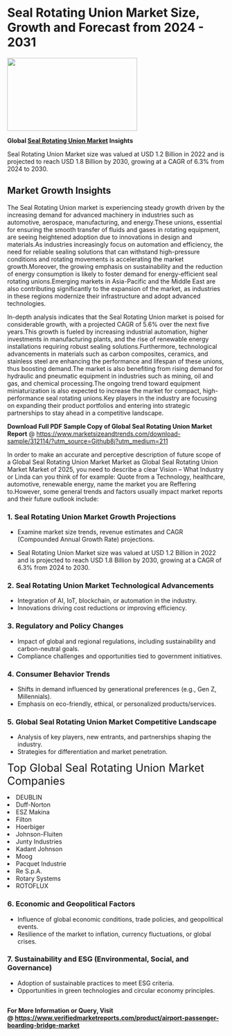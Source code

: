 <H1>Seal Rotating Union Market Size, Growth and Forecast from 2024 - 2031</H1><img class="aligncenter size-medium wp-image-584254" src="https://thirdeyenews.in/wp-content/uploads/2024/09/Global-Market-Research-300x168.jpeg" alt="" width="300" height="168" /><p><strong>Global&nbsp;<a href="https://www.marketsizeandtrends.com/download-sample/312114/?utm_source=Github8j?utm_medium=211">Seal Rotating Union Market</a> Insights</strong></p><p>Seal Rotating Union Market size was valued at USD 1.2 Billion in 2022 and is projected to reach USD 1.8 Billion by 2030, growing at a CAGR of 6.3% from 2024 to 2030.</p><p><h2>Market Growth Insights</h2> <p>The Seal Rotating Union market is experiencing steady growth driven by the increasing demand for advanced machinery in industries such as automotive, aerospace, manufacturing, and energy.These unions, essential for ensuring the smooth transfer of fluids and gases in rotating equipment, are seeing heightened adoption due to innovations in design and materials.As industries increasingly focus on automation and efficiency, the need for reliable sealing solutions that can withstand high-pressure conditions and rotating movements is accelerating the market growth.Moreover, the growing emphasis on sustainability and the reduction of energy consumption is likely to foster demand for energy-efficient seal rotating unions.Emerging markets in Asia-Pacific and the Middle East are also contributing significantly to the expansion of the market, as industries in these regions modernize their infrastructure and adopt advanced technologies.</p> <p>In-depth analysis indicates that the Seal Rotating Union market is poised for considerable growth, with a projected CAGR of 5.6% over the next five years.This growth is fueled by increasing industrial automation, higher investments in manufacturing plants, and the rise of renewable energy installations requiring robust sealing solutions.Furthermore, technological advancements in materials such as carbon composites, ceramics, and stainless steel are enhancing the performance and lifespan of these unions, thus boosting demand.The market is also benefiting from rising demand for hydraulic and pneumatic equipment in industries such as mining, oil and gas, and chemical processing.The ongoing trend toward equipment miniaturization is also expected to increase the market for compact, high-performance seal rotating unions.Key players in the industry are focusing on expanding their product portfolios and entering into strategic partnerships to stay ahead in a competitive landscape.</p> <p><span class=""><strong>Download Full PDF Sample Copy of Global Seal Rotating Union Market Report</strong> @ <a href="https://www.marketsizeandtrends.com/download-sample/312114/?utm_source=Github8j?utm_medium=211" target="_blank">https://www.marketsizeandtrends.com/download-sample/312114/?utm_source=Github8j?utm_medium=211</a></span></p><p>In order to make an accurate and perceptive description of future scope of a Global&nbsp;Seal Rotating Union Market Market as Global&nbsp;Seal Rotating Union Market Market of 2025, you need to describe a clear Vision &ndash; What Industry or Linda can you think of for example: Quote from a Technology, healthcare, automotive, renewable energy, name the market you are Reffering to.However, some general trends and factors usually impact market reports and their future outlook include:</p><h3>1.&nbsp;<strong>Seal Rotating Union Market Growth Projections</strong></h3><ul><li>Examine market size trends, revenue estimates and CAGR (Compounded Annual Growth Rate) projections.</li><li><p>Seal Rotating Union Market size was valued at USD 1.2 Billion in 2022 and is projected to reach USD 1.8 Billion by 2030, growing at a CAGR of 6.3% from 2024 to 2030.</p></li></ul><h3>2.&nbsp;<strong>Seal Rotating Union Market Technological Advancements</strong></h3><ul><li>Integration of AI, IoT, blockchain, or automation in the industry.</li><li>Innovations driving cost reductions or improving efficiency.</li></ul><h3>3.&nbsp;<strong>Regulatory and Policy Changes</strong></h3><ul><li>Impact of global and regional regulations, including sustainability and carbon-neutral goals.</li><li>Compliance challenges and opportunities tied to government initiatives.</li></ul><h3>4.&nbsp;<strong>Consumer Behavior Trends</strong></h3><ul><li>Shifts in demand influenced by generational preferences (e.g., Gen Z, Millennials).</li><li>Emphasis on eco-friendly, ethical, or personalized products/services.</li></ul><h3>5.&nbsp;<strong>Global Seal Rotating Union Market Competitive Landscape</strong></h3><ul><li>Analysis of key players, new entrants, and partnerships shaping the industry.</li><li>Strategies for differentiation and market penetration.</li></ul><p data-pm-slice="1 1 []"><span style="color: inherit; font-family: inherit; font-size: 25px;">Top Global Seal Rotating Union Market Companies</span></p><div class="" data-test-id=""><p><li>DEUBLIN</li><li> Duff-Norton</li><li> ESZ Makina</li><li> Filton</li><li> Hoerbiger</li><li> Johnson-Fluiten</li><li> Junty Industries</li><li> Kadant Johnson</li><li> Moog</li><li> Pacquet Industrie</li><li> Re S.p.A.</li><li> Rotary Systems</li><li> ROTOFLUX</li></p></div><h3>6.&nbsp;<strong>Economic and Geopolitical Factors</strong></h3><ul><li>Influence of global economic conditions, trade policies, and geopolitical events.</li><li>Resilience of the market to inflation, currency fluctuations, or global crises.</li></ul><h3>7.&nbsp;<strong>Sustainability and ESG (Environmental, Social, and Governance)</strong></h3><ul><li>Adoption of sustainable practices to meet ESG criteria.</li><li>Opportunities in green technologies and circular economy principles.</li></ul><h2><strong style="font-size: 14px;">For More Information or Query, Visit @&nbsp;</strong><a style="background-color: #ffffff; font-size: 14px;" href="https://www.marketsizeandtrends.com/report/seal-rotating-union-market/" target="_blank">https://www.verifiedmarketreports.com/product/airport-passenger-boarding-bridge-market</a></h2>